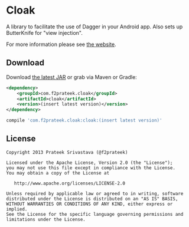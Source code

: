 Cloak
========

A library to facilitate the use of Dagger in your Android app.
Also sets up ButterKnife for "view injection".

For more information please see [the website][1].


Download
--------

Download [the latest JAR][2] or grab via Maven or Gradle:

```xml
<dependency>
    <groupId>com.f2prateek.cloak</groupId>
    <artifactId>cloak</artifactId>
    <version>(insert latest version)</version>
</dependency>
```

```groovy
compile 'com.f2prateek.cloak:cloak:(insert latest version)'
```

License
--------

    Copyright 2013 Prateek Srivastava (@f2prateek)

    Licensed under the Apache License, Version 2.0 (the "License");
    you may not use this file except in compliance with the License.
    You may obtain a copy of the License at

       http://www.apache.org/licenses/LICENSE-2.0

    Unless required by applicable law or agreed to in writing, software
    distributed under the License is distributed on an "AS IS" BASIS,
    WITHOUT WARRANTIES OR CONDITIONS OF ANY KIND, either express or implied.
    See the License for the specific language governing permissions and
    limitations under the License.


 [1]: http://f2prateek.com/android-cloak/
 [2]: http://repository.sonatype.org/service/local/artifact/maven/redirect?r=central-proxy&g=com.f2prateek.cloak&a=cloak&v=LATEST
